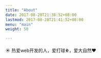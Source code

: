 ```yaml
---
title: "About"
date: 2017-08-20T21:38:52+08:00
lastmod: 2017-08-28T21:41:52+08:00
menu: "main"
weight: 50

---
```


☀️ 热爱web开发的人，爱打球⛹，爱大自然❤


